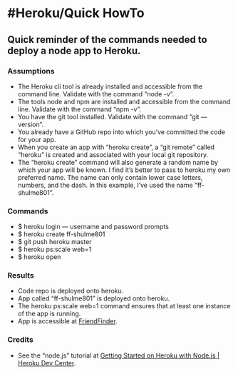 # #Heroku/Quick HowTo
## Quick reminder of the commands needed to deploy a node app to Heroku. 
### Assumptions 
* The Heroku cli tool is already installed and accessible from the command line.  Validate with the command “node -v”.
* The tools node and npm are installed and accessible from the command line. Validate with the command “npm -v”. 
* You have the git tool installed. Validate with the command “git —version”.
* You already have a GitHub repo into which you’ve committed the code for your app.
* When you create an app with “heroku create”, a “git remote” called “heroku” is created and associated with your local git repository.
* The “heroku create” command will also generate a random name by which your app will be known. I find it’s better to pass to heroku my own preferred name.  The name can only contain lower case letters, numbers, and the dash. In this example, I’ve used the name “ff-shulme801”. 

### Commands
* $  heroku login
     — username and password prompts
* $ heroku create ff-shulme801
* $ git push heroku master
* $ heroku ps:scale web=1
* $ heroku open

### Results
* Code repo is deployed onto heroku.
* App called “ff-shulme801” is deployed onto heroku.
* The heroku ps:scale web=1 command ensures that at least one instance of the app is running.
* App is accessible at [FriendFinder](https://ff-shulme801.herokuapp.com/).

### Credits
* See the “node.js” tutorial at [Getting Started on Heroku with Node.js | Heroku Dev Center](https://devcenter.heroku.com/articles/getting-started-with-nodejs).
